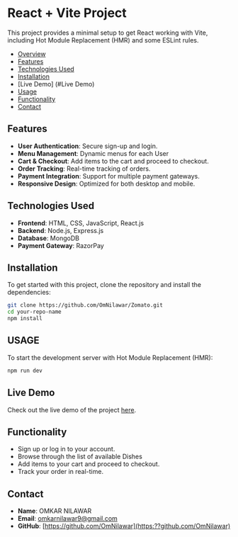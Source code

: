 # React + Vite Project

This project provides a minimal setup to get React working with Vite, including Hot Module Replacement (HMR) and some ESLint rules.

- [Overview](#overview)
- [Features](#features)
- [Technologies Used](#technologies-used)
- [Installation](#installation)
- [Live Demo] (#Live Demo)
- [Usage](#usage)
- [Functionality](#functionality)
- [Contact](#contact)


## Features
- **User Authentication**: Secure sign-up and login.
- **Menu Management**: Dynamic menus for each User
- **Cart & Checkout**: Add items to the cart and proceed to checkout.
- **Order Tracking**: Real-time tracking of orders.
- **Payment Integration**: Support for multiple payment gateways.
- **Responsive Design**: Optimized for both desktop and mobile.

## Technologies Used
- **Frontend**: HTML, CSS, JavaScript, React.js
- **Backend**: Node.js, Express.js
- **Database**: MongoDB
- **Payment Gateway**: RazorPay

## Installation
To get started with this project, clone the repository and install the dependencies:

```bash
git clone https://github.com/OmNilawar/Zomato.git
cd your-repo-name
npm install
```

## USAGE
To start the development server with Hot Module Replacement (HMR):

```bash
npm run dev
```
## Live Demo
Check out the live demo of the project [here](https://zomato-alpha.vercel.app/).

## Functionality
- Sign up or log in to your account.
- Browse through the list of available Dishes
- Add items to your cart and proceed to checkout.
- Track your order in real-time.

## Contact
- **Name**: OMKAR NILAWAR
- **Email**: omkarnilawar9@gmail.com
- **GitHub**: [https://github.com/OmNilawar](https:??github.com/OmNilawar)
